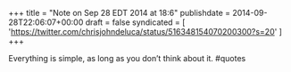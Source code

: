 +++
title = "Note on Sep 28 EDT 2014 at 18:6"
publishdate = 2014-09-28T22:06:07+00:00
draft = false
syndicated = [ 'https://twitter.com/chrisjohndeluca/status/516348154070200300?s=20' ]
+++

Everything is simple, as long as you don’t think about it.  #quotes
